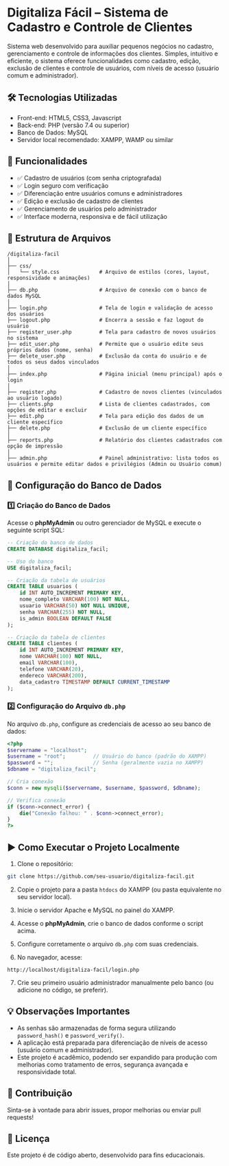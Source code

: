 
# Digitaliza Fácil – Sistema de Cadastro e Controle de Clientes

Sistema web desenvolvido para auxiliar pequenos negócios no cadastro, gerenciamento e controle de informações dos clientes. Simples, intuitivo e eficiente, o sistema oferece funcionalidades como cadastro, edição, exclusão de clientes e controle de usuários, com níveis de acesso (usuário comum e administrador).

## 🛠️ Tecnologias Utilizadas

- Front-end: HTML5, CSS3, Javascript
- Back-end: PHP (versão 7.4 ou superior)
- Banco de Dados: MySQL
- Servidor local recomendado: XAMPP, WAMP ou similar

## 🚀 Funcionalidades

- ✅ Cadastro de usuários (com senha criptografada)
- ✅ Login seguro com verificação
- ✅ Diferenciação entre usuários comuns e administradores
- ✅ Edição e exclusão de cadastro de clientes
- ✅ Gerenciamento de usuários pelo administrador
- ✅ Interface moderna, responsiva e de fácil utilização

## 📁 Estrutura de Arquivos

```
/digitaliza-facil
│
├── css/
│   └── style.css             # Arquivo de estilos (cores, layout, responsividade e animações)
│
├── db.php                    # Arquivo de conexão com o banco de dados MySQL
│
├── login.php                 # Tela de login e validação de acesso dos usuários
├── logout.php                # Encerra a sessão e faz logout do usuário
├── register_user.php         # Tela para cadastro de novos usuários no sistema
├── edit_user.php             # Permite que o usuário edite seus próprios dados (nome, senha)
├── delete_user.php           # Exclusão da conta do usuário e de todos os seus dados vinculados
│
├── index.php                 # Página inicial (menu principal) após o login
│
├── register.php              # Cadastro de novos clientes (vinculados ao usuário logado)
├── clients.php               # Lista de clientes cadastrados, com opções de editar e excluir
├── edit.php                  # Tela para edição dos dados de um cliente específico
├── delete.php                # Exclusão de um cliente específico
│
├── reports.php               # Relatório dos clientes cadastrados com opção de impressão
│
├── admin.php                 # Painel administrativo: lista todos os usuários e permite editar dados e privilégios (Admin ou Usuário comum)

```
## 🔗 Configuração do Banco de Dados

### 1️⃣ Criação do Banco de Dados

Acesse o **phpMyAdmin** ou outro gerenciador de MySQL e execute o seguinte script SQL:

```sql
-- Criação do banco de dados
CREATE DATABASE digitaliza_facil;

-- Uso do banco
USE digitaliza_facil;

-- Criação da tabela de usuários
CREATE TABLE usuarios (
    id INT AUTO_INCREMENT PRIMARY KEY,
    nome_completo VARCHAR(100) NOT NULL,
    usuario VARCHAR(50) NOT NULL UNIQUE,
    senha VARCHAR(255) NOT NULL,
    is_admin BOOLEAN DEFAULT FALSE
);

-- Criação da tabela de clientes
CREATE TABLE clientes (
    id INT AUTO_INCREMENT PRIMARY KEY,
    nome VARCHAR(100) NOT NULL,
    email VARCHAR(100),
    telefone VARCHAR(20),
    endereco VARCHAR(200),
    data_cadastro TIMESTAMP DEFAULT CURRENT_TIMESTAMP
);
```

### 2️⃣ Configuração do Arquivo `db.php`

No arquivo `db.php`, configure as credenciais de acesso ao seu banco de dados:

```php
<?php
$servername = "localhost";
$username = "root";         // Usuário do banco (padrão do XAMPP)
$password = "";             // Senha (geralmente vazia no XAMPP)
$dbname = "digitaliza_facil";

// Cria conexão
$conn = new mysqli($servername, $username, $password, $dbname);

// Verifica conexão
if ($conn->connect_error) {
    die("Conexão falhou: " . $conn->connect_error);
}
?>
```

## ▶️ Como Executar o Projeto Localmente

1. Clone o repositório:

```bash
git clone https://github.com/seu-usuario/digitaliza-facil.git
```

2. Copie o projeto para a pasta `htdocs` do XAMPP (ou pasta equivalente no seu servidor local).

3. Inicie o servidor Apache e MySQL no painel do XAMPP.

4. Acesse o **phpMyAdmin**, crie o banco de dados conforme o script acima.

5. Configure corretamente o arquivo `db.php` com suas credenciais.

6. No navegador, acesse:

```
http://localhost/digitaliza-facil/login.php
```

7. Crie seu primeiro usuário administrador manualmente pelo banco (ou adicione no código, se preferir).

## 💡 Observações Importantes

- As senhas são armazenadas de forma segura utilizando `password_hash()` e `password_verify()`.
- A aplicação está preparada para diferenciação de níveis de acesso (usuário comum e administrador).
- Este projeto é acadêmico, podendo ser expandido para produção com melhorias como tratamento de erros, segurança avançada e responsividade total.

## 🤝 Contribuição

Sinta-se à vontade para abrir issues, propor melhorias ou enviar pull requests!

## 📜 Licença

Este projeto é de código aberto, desenvolvido para fins educacionais.
